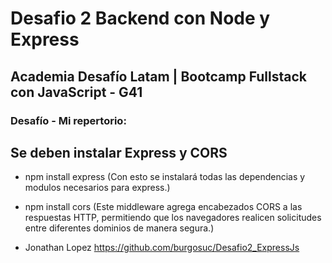 # Desafio 2 Backend con Node y Express

## Academia Desafío Latam | Bootcamp Fullstack con JavaScript - G41

### Desafío - Mi repertorio:

## Se deben instalar Express y CORS

- npm install express (Con esto se instalará todas las dependencias y modulos necesarios para express.)

- npm install cors (Este middleware agrega encabezados CORS a las respuestas HTTP, permitiendo que los navegadores realicen solicitudes entre diferentes dominios de manera segura.)

- Jonathan Lopez https://github.com/burgosuc/Desafio2_ExpressJs



